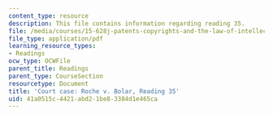 ```yaml
---
content_type: resource
description: This file contains information regarding reading 35.
file: /media/courses/15-628j-patents-copyrights-and-the-law-of-intellectual-property-spring-2013/41a0515c4421abd21be83384d1e465ca_MIT15_628JS13_read35.pdf
file_type: application/pdf
learning_resource_types:
- Readings
ocw_type: OCWFile
parent_title: Readings
parent_type: CourseSection
resourcetype: Document
title: 'Court case: Roche v. Bolar, Reading 35'
uid: 41a0515c-4421-abd2-1be8-3384d1e465ca
---
```

